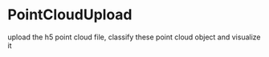 # PointCloudUpload
upload the h5 point cloud file, classify these point cloud object and visualize it
